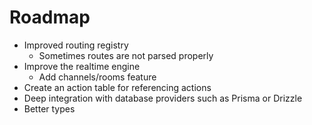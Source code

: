 # Roadmap

- Improved routing registry
  - Sometimes routes are not parsed properly
- Improve the realtime engine
  - Add channels/rooms feature
- Create an action table for referencing actions
- Deep integration with database providers such as Prisma or Drizzle
- Better types
